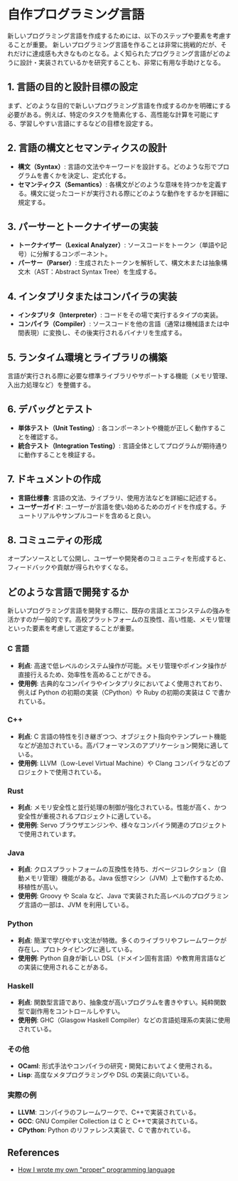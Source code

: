 # 自作プログラミング言語

新しいプログラミング言語を作成するためには、以下のステップや要素を考慮することが重要。
新しいプログラミング言語を作ることは非常に挑戦的だが、それだけに達成感も大きなものとなる。よく知られたプログラミング言語がどのように設計・実装されているかを研究することも、非常に有用な手助けとなる。

## 1. 言語の目的と設計目標の設定

まず、どのような目的で新しいプログラミング言語を作成するのかを明確にする必要がある。例えば、特定のタスクを簡素化する、高性能な計算を可能にする、学習しやすい言語にするなどの目標を設定する。

## 2. 言語の構文とセマンティクスの設計

- **構文（Syntax）**:
  言語の文法やキーワードを設計する。どのような形でプログラムを書くかを決定し、定式化する。
- **セマンティクス（Semantics）**:
  各構文がどのような意味を持つかを定義する。構文に従ったコードが実行される際にどのような動作をするかを詳細に規定する。

## 3. パーサーとトークナイザーの実装

- **トークナイザー（Lexical Analyzer）**:
  ソースコードをトークン（単語や記号）に分解するコンポーネント。
- **パーサー（Parser）**:
  生成されたトークンを解析して、構文木または抽象構文木（AST：Abstract Syntax Tree）を生成する。

## 4. インタプリタまたはコンパイラの実装

- **インタプリタ（Interpreter）**:
  コードをその場で実行するタイプの実装。
- **コンパイラ（Compiler）**:
  ソースコードを他の言語（通常は機械語または中間表現）に変換し、その後実行されるバイナリを生成する。

## 5. ランタイム環境とライブラリの構築

言語が実行される際に必要な標準ライブラリやサポートする機能（メモリ管理、入出力処理など）を整備する。

## 6. デバッグとテスト

- **単体テスト（Unit Testing）**:
  各コンポーネントや機能が正しく動作することを確認する。
- **統合テスト（Integration Testing）**:
  言語全体としてプログラムが期待通りに動作することを検証する。

## 7. ドキュメントの作成

- **言語仕様書**:
  言語の文法、ライブラリ、使用方法などを詳細に記述する。
- **ユーザーガイド**:
  ユーザーが言語を使い始めるためのガイドを作成する。チュートリアルやサンプルコードを含めると良い。

## 8. コミュニティの形成

オープンソースとして公開し、ユーザーや開発者のコミュニティを形成すると、フィードバックや貢献が得られやすくなる。

## どのような言語で開発するか

新しいプログラミング言語を開発する際に、既存の言語とエコシステムの強みを活かすのが一般的です。高校プラットフォームの互換性、高い性能、メモリ管理といった要素を考慮して選定することが重要。

### C 言語

- **利点**: 高速で低レベルのシステム操作が可能。メモリ管理やポインタ操作が直接行えるため、効率性を高めることができる。
- **使用例**: 古典的なコンパイラやインタプリタにおいてよく使用されており、例えば Python の初期の実装（CPython）や Ruby の初期の実装は C で書かれている。

### C++

- **利点**: C 言語の特性を引き継ぎつつ、オブジェクト指向やテンプレート機能などが追加されている。高パフォーマンスのアプリケーション開発に適している。
- **使用例**: LLVM（Low-Level Virtual Machine）や Clang コンパイラなどのプロジェクトで使用されている。

### Rust

- **利点**: メモリ安全性と並行処理の制御が強化されている。性能が高く、かつ安全性が重視されるプロジェクトに適している。
- **使用例**: Servo ブラウザエンジンや、様々なコンパイラ関連のプロジェクトで使用されています。

### Java

- **利点**: クロスプラットフォームの互換性を持ち、ガベージコレクション（自動メモリ管理）機能がある。Java 仮想マシン（JVM）上で動作するため、移植性が高い。
- **使用例**: Groovy や Scala など、Java で実装された高レベルのプログラミング言語の一部は、JVM を利用している。

### Python

- **利点**: 簡潔で学びやすい文法が特徴。多くのライブラリやフレームワークが存在し、プロトタイピングに適している。
- **使用例**: Python 自身が新しい DSL（ドメイン固有言語）や教育用言語などの実装に使用されることがある。

### Haskell

- **利点**: 関数型言語であり、抽象度が高いプログラムを書きやすい。純粋関数型で副作用をコントロールしやすい。
- **使用例**: GHC（Glasgow Haskell Compiler）などの言語処理系の実装に使用されている。

### その他

- **OCaml**: 形式手法やコンパイラの研究・開発においてよく使用される。
- **Lisp**: 高度なメタプログラミングや DSL の実装に向いている。

### 実際の例

- **LLVM**: コンパイラのフレームワークで、C++で実装されている。
- **GCC**: GNU Compiler Collection は C と C++で実装されている。
- **CPython**: Python のリファレンス実装で、C で書かれている。

## References

- [How I wrote my own "proper" programming language](https://mukulrathi.com/create-your-own-programming-language/intro-to-compiler/)

